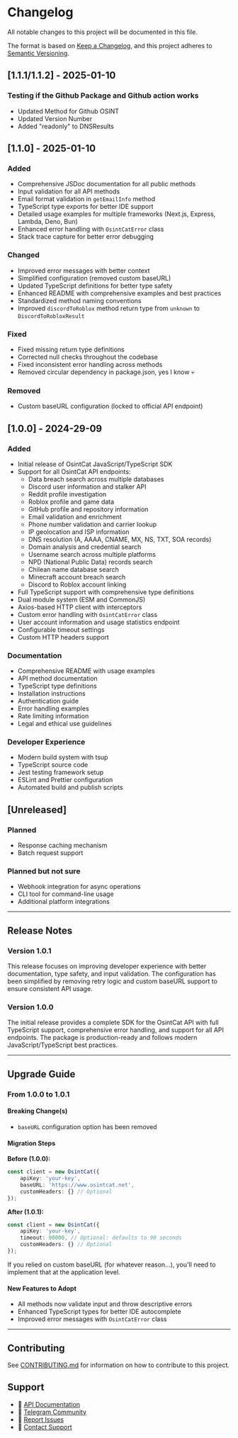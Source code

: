 # Changelog

All notable changes to this project will be documented in this file.

The format is based on [Keep a Changelog](https://keepachangelog.com/en/1.0.0/),
and this project adheres to [Semantic Versioning](https://semver.org/spec/v2.0.0.html).

## [1.1.1/1.1.2] - 2025-01-10

### Testing if the Github Package and Github action works

- Updated Method for Github OSINT
- Updated Version Number
- Added "readonly" to DNSResults

## [1.1.0] - 2025-01-10

### Added
- Comprehensive JSDoc documentation for all public methods
- Input validation for all API methods
- Email format validation in `getEmailInfo` method
- TypeScript type exports for better IDE support
- Detailed usage examples for multiple frameworks (Next.js, Express, Lambda, Deno, Bun)
- Enhanced error handling with `OsintCatError` class
- Stack trace capture for better error debugging

### Changed
- Improved error messages with better context
- Simplified configuration (removed custom baseURL)
- Updated TypeScript definitions for better type safety
- Enhanced README with comprehensive examples and best practices
- Standardized method naming conventions
- Improved `discordToRoblox` method return type from `unknown` to `DiscordToRobloxResult`

### Fixed
- Fixed missing return type definitions
- Corrected null checks throughout the codebase
- Fixed inconsistent error handling across methods
- Removed circular dependency in package.json, yes I know :skull:

### Removed
- Custom baseURL configuration (locked to official API endpoint)

## [1.0.0] - 2024-29-09

### Added
- Initial release of OsintCat JavaScript/TypeScript SDK
- Support for all OsintCat API endpoints:
  - Data breach search across multiple databases
  - Discord user information and stalker API
  - Reddit profile investigation
  - Roblox profile and game data
  - GitHub profile and repository information
  - Email validation and enrichment
  - Phone number validation and carrier lookup
  - IP geolocation and ISP information
  - DNS resolution (A, AAAA, CNAME, MX, NS, TXT, SOA records)
  - Domain analysis and credential search
  - Username search across multiple platforms
  - NPD (National Public Data) records search
  - Chilean name database search
  - Minecraft account breach search
  - Discord to Roblox account linking
- Full TypeScript support with comprehensive type definitions
- Dual module system (ESM and CommonJS)
- Axios-based HTTP client with interceptors
- Custom error handling with `OsintCatError` class
- User account information and usage statistics endpoint
- Configurable timeout settings
- Custom HTTP headers support

### Documentation
- Comprehensive README with usage examples
- API method documentation
- TypeScript type definitions
- Installation instructions
- Authentication guide
- Error handling examples
- Rate limiting information
- Legal and ethical use guidelines

### Developer Experience
- Modern build system with tsup
- TypeScript source code
- Jest testing framework setup
- ESLint and Prettier configuration
- Automated build and publish scripts

## [Unreleased]

### Planned
- Response caching mechanism
- Batch request support


### Planned but not sure
- Webhook integration for async operations
- CLI tool for command-line usage
- Additional platform integrations

---

## Release Notes

### Version 1.0.1
This release focuses on improving developer experience with better documentation, type safety, and input validation. The configuration has been simplified by removing retry logic and custom baseURL support to ensure consistent API usage.

### Version 1.0.0
The initial release provides a complete SDK for the OsintCat API with full TypeScript support, comprehensive error handling, and support for all API endpoints. The package is production-ready and follows modern JavaScript/TypeScript best practices.

---

## Upgrade Guide

### From 1.0.0 to 1.0.1

#### Breaking Change(s)
- `baseURL` configuration option has been removed

#### Migration Steps

**Before (1.0.0):**
```typescript
const client = new OsintCat({
    apiKey: 'your-key',
    baseURL: 'https://www.osintcat.net',
    customHeaders: {} // Optional
});
```

**After (1.0.1):**
```typescript
const client = new OsintCat({
    apiKey: 'your-key',
    timeout: 90000, // Optional: defaults to 90 seconds
    customHeaders: {} // Optional
});
```

If you relied on custom baseURL (for whatever reason...), you'll need to implement that at the application level.

#### New Features to Adopt
- All methods now validate input and throw descriptive errors
- Enhanced TypeScript types for better IDE autocomplete
- Improved error messages with `OsintCatError` class

---

## Contributing

See [CONTRIBUTING.md](CONTRIBUTING.md) for information on how to contribute to this project.

## Support

- 📖 [API Documentation](https://www.osintcat.net/api/docs)
- 💬 [Telegram Community](https://t.me/osintcatru)
- 🐛 [Report Issues](https://github.com/osintcat-docs/osintcat.js/issues)
- 📧 [Contact Support](mailto:info@osintcat.net)